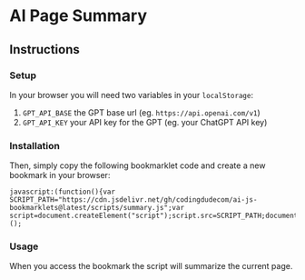 # AI Page Summary

## Instructions

### Setup
In your browser you will need two variables in your `localStorage`:
1. `GPT_API_BASE` the GPT base url (eg. `https://api.openai.com/v1`)
2. `GPT_API_KEY` your API key for the GPT (eg. your ChatGPT API key)

### Installation
Then, simply copy the following bookmarklet code and create a new bookmark in your browser:

```JS
javascript:(function(){var SCRIPT_PATH="https://cdn.jsdelivr.net/gh/codingdudecom/ai-js-bookmarklets@latest/scripts/summary.js";var script=document.createElement("script");script.src=SCRIPT_PATH;document.head.appendChild(script);})();
```

### Usage

When you access the bookmark the script will summarize the current page.
